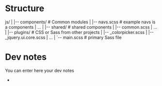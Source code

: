 # Structure

js/
|
|-- components/              # Common modules
|   |-- navs.scss         # example navs is a components
|   ...
|
|-- shared/             # shared components
|   |-- common.scss
|   ...
|
|-- plugins/               # CSS or Sass from other projects
|   |-- _colorpicker.scss
|   |-- _jquery.ui.core.scss
|   ...
|
`-- main.scss            # primary Sass file

# Dev notes

You can enter here your dev notes

- 